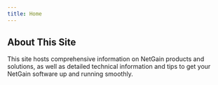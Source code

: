 ```yaml
---
title: Home
---
```


## About This Site
This site hosts comprehensive information on NetGain products and solutions, as well as detailed technical information and tips to get your NetGain software up and running smoothly.
